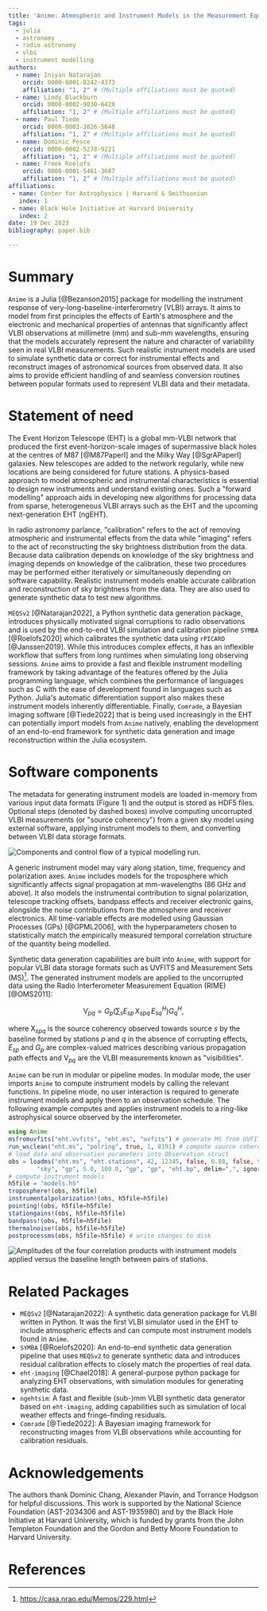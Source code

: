```yaml
---
title: 'Anime: Atmospheric and Instrument Models in the Measurement Equation'
tags:
  - julia
  - astronomy
  - radio astronomy
  - vlbi
  - instrument modelling
authors:
  - name: Iniyan Natarajan
    orcid: 0000-0001-8242-4373
    affiliation: "1, 2" # (Multiple affiliations must be quoted)
  - name: Lindy Blackburn
    orcid: 0000-0002-9030-642X
    affiliation: "1, 2" # (Multiple affiliations must be quoted)
  - name: Paul Tiede
    orcid: 0000-0003-3826-5648
    affiliation: "1, 2" # (Multiple affiliations must be quoted)
  - name: Dominic Pesce
    orcid: 0000-0002-5278-9221
    affiliation: "1, 2" # (Multiple affiliations must be quoted)
  - name: Freek Roelofs
    orcid: 0000-0001-5461-3687
    affiliation: "1, 2" # (Multiple affiliations must be quoted)
affiliations:
 - name: Center for Astrophysics | Harvard & Smithsonian
   index: 1
 - name: Black Hole Initiative at Harvard University
   index: 2
date: 19 Dec 2023
bibliography: paper.bib

---
```


# Summary
`Anime` is a Julia [@Bezanson2015] package for modelling the instrument response of very-long-baseline-interferometry (VLBI) arrays. It aims to model from first principles the effects of Earth's atmosphere and the electronic and mechanical properties of antennas that significantly affect VLBI observations at millimetre (mm) and sub-mm wavelengths, ensuring that the models accurately represent the nature and character of variability seen in real VLBI measurements. Such realistic instrument models are used to simulate synthetic data or correct for instrumental effects and reconstruct images of astronomical sources from observed data. It also aims to provide efficient handling of and seamless conversion routines between popular formats used to represent VLBI data and their metadata.

[^1]: https://julialang.org

# Statement of need
The Event Horizon Telescope (EHT) is a global mm-VLBI network that produced the first event-horizon-scale images of supermassive black holes at the centres of M87 [@M87PaperI] and the Milky Way [@SgrAPaperI] galaxies. New telescopes are added to the network regularly, while new locations are being considered for future stations. A physics-based approach to model atmospheric and instrumental characteristics is essential to design new instruments and understand existing ones. Such a "forward modelling" approach aids in developing new algorithms for processing data from sparse, heterogeneous VLBI arrays such as the EHT and the upcoming next-generation EHT (ngEHT).

In radio astronomy parlance, "calibration" refers to the act of removing atmospheric and instrumental effects from the data while "imaging" refers to the act of reconstructing the sky brightness distribution from the data. 
Because data calibration depends on knowledge of the sky brightness and imaging depends on knowledge of the calibration, these two procedures may be performed either iteratively or simultaneously depending on software capability. Realistic instrument models enable accurate calibration and reconstruction of sky brightness from the data. They are also used to generate synthetic data to test new algorithms.

`MEQSv2` [@Natarajan2022], a Python synthetic data generation package, introduces physically motivated signal corruptions to radio observations and is used by the end-to-end VLBI simulation and calibration pipeline `SYMBA` [@Roelofs2020] which calibrates the synthetic data using `rPICARD` [@Janssen2019]. While this introduces complex effects, it has an inflexible workflow that suffers from long runtimes when simulating long observing sessions.
`Anime` aims to provide a fast and flexible instrument modelling framework by taking advantage of the features offered by the Julia programming language, which combines the performance of languages such as C with the ease of development found in languages such as Python. Julia's automatic differentiation support also makes these instrument models inherently differentiable. 
Finally, `Comrade`, a Bayesian imaging software [@Tiede2022] that is being used increasingly in the EHT can potentially import models from `Anime` natively, enabling the development of an end-to-end framework for synthetic data generation and image reconstruction within the Julia ecosystem.

# Software components
The metadata for generating instrument models are loaded in-memory from various input data formats (Figure 1) and the output is stored as HDF5 files. Optional steps (denoted by dashed boxes) involve computing uncorrupted VLBI measurements (or "source coherency") from a given sky model using external software, applying instrument models to them, and converting between VLBI data storage formats.

![Components and control flow of a typical modelling run.](anime-components.png)

A generic instrument model may vary along station, time, frequency and polarization axes. `Anime` includes models for the troposphere which significantly affects signal propagation at mm-wavelengths (86 GHz and above). It also models the instrumental contribution to signal polarization, telescope tracking offsets, bandpass effects and receiver electronic gains, alongside the noise contributions from the atmosphere and receiver electronics. All time-variable effects are modelled using Gaussian Processes (GPs) [@GPML2006], with the hyperparameters chosen to statistically match the empirically measured temporal correlation structure of the quantity being modelled.

Synthetic data generation capabilities are built into `Anime`, with support for popular VLBI data storage formats such as UVFITS and Measurement Sets (MS)[^2]. The generated instrument models are applied to the uncorrupted data using the Radio Interferometer Measurement Equation (RIME) [@OMS2011]:

$$
\mathrm{V}_{pq} = \mathbf{\textit{G}}_p \left( \sum_{s} \mathbf{\textit{E}}_{sp}\, \mathrm{X}_{spq}\, \mathbf{\textit{E}}_{sq}^H \right) \mathbf{\textit{G}}_q^H,
$$

where $\mathrm{X}_{spq}$ is the source coherency observed towards source $s$ by the baseline formed by stations $p$ and $q$ in the absence of corrupting effects, $\mathbf{\textit{E}}_{sp}$ and $\mathbf{\textit{G}}_p$ are complex-valued matrices describing various propagation path effects and $\mathrm{V}_{pq}$ are the VLBI measurements known as "visibilities".

`Anime` can be run in modular or pipeline modes. In modular mode, the user imports `Anime` to compute instrument models by calling the relevant functions.
In pipeline mode, no user interaction is required to generate instrument models and apply them to an observation schedule. The following example computes and applies instrument models to a ring-like astrophysical source observed by the interferometer.
```julia
using Anime
msfromuvfits("eht.uvfits", "eht.ms", "uvfits") # generate MS from UVFITS
run_wsclean("eht.ms", "polring", true, 1, 8191) # compute source coherency
# load data and observation parameters into Observation struct
obs = loadms("eht.ms", "eht.stations", 42, 12345, false, 0.88, false, true, true, true,
        "sky", "gp", 5.0, 100.0, "gp", "gp", "eht.bp", delim=",", ignorerepeated=false)
# compute instrument models
h5file = "models.h5"
troposphere!(obs, h5file)
instrumentalpolarization!(obs, h5file=h5file)
pointing!(obs, h5file=h5file)
stationgains!(obs, h5file=h5file)
bandpass!(obs, h5file=h5file)
thermalnoise!(obs, h5file=h5file)
postprocessms(obs, h5file=h5file) # write changes to disk
```
![Amplitudes of the four correlation products with instrument models applied versus the baseline length between pairs of stations.](datavis_visampvspbs.png)

[^2]: https://casa.nrao.edu/Memos/229.html

# Related Packages
- `MEQSv2` [@Natarajan2022]: A synthetic data generation package for VLBI written in Python. It was the first VLBI simulator used in the EHT to include atmospheric effects and can compute most instrument models found in `Anime`.
- `SYMBA` [@Roelofs2020]: An end-to-end synthetic data generation pipeline that uses `MEQSv2` to generate synthetic data and introduces residual calibration effects to closely match the properties of real data.
- `eht-imaging` [@Chael2018]: A general-purpose python package for analyzing EHT observations, with simulation modules for generating synthetic data.
- `ngehtsim`: A fast and flexible (sub-)mm VLBI synthetic data generator based on `eht-imaging`, adding capabilities such as simulation of local weather effects and fringe-finding residuals.
- `Comrade` [@Tiede2022]: A Bayesian imaging framework for reconstructing images from VLBI observations while accounting for calibration residuals.

# Acknowledgements
The authors thank Dominic Chang, Alexander Plavin, and Torrance Hodgson for helpful discussions. This work is supported by the National Science Foundation (AST-2034306 and AST-1935980) and by the Black Hole Initiative at Harvard University, which is funded by grants from the John Templeton Foundation and the Gordon and Betty Moore Foundation to Harvard University.

# References
